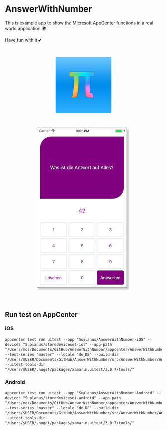 # AnswerWithNumber

This is example app to show the [Microsoft AppCenter](https://appcenter.ms) functions in a real world application 🌍

Have fun with it 💕

&nbsp;

<div style="text-align:center"><img src="Images/icon.png" /></div>

 &nbsp; 
 
<div style="text-align:center"><img src="Images/screenshot.png" /></div>

&nbsp;

## Run test on AppCenter

### iOS

```shell
appcenter test run uitest --app "Suplanus/AnswerWithNumber-iOS" --devices "Suplanus/storedeviceset-ios" --app-path "/Users/moz/Documents/GitHub/AnswerWithNumber/appcenter/AnswerWithNumber.ipa" --test-series "master" --locale "de_DE" --build-dir "/Users/$USER/Documents/GitHub/AnswerWithNumber/src/AnswerWithNumber/AnswerWithNumber.UITest/bin/Debug" --uitest-tools-dir "/Users/$USER/.nuget/packages/xamarin.uitest/3.0.7/tools/"
```

### Android

```shell
appcenter test run uitest --app "Suplanus/AnswerWithNumber-Android" --devices "Suplanus/storedeviceset-android" --app-path "/Users/moz/Documents/GitHub/AnswerWithNumber/appcenter/AnswerWithNumber.apk" --test-series "master" --locale "de_DE" --build-dir "/Users/$USER/Documents/GitHub/AnswerWithNumber/src/AnswerWithNumber/AnswerWithNumber.UITest/bin/Debug" --uitest-tools-dir "/Users/$USER/.nuget/packages/xamarin.uitest/3.0.7/tools/"
```
